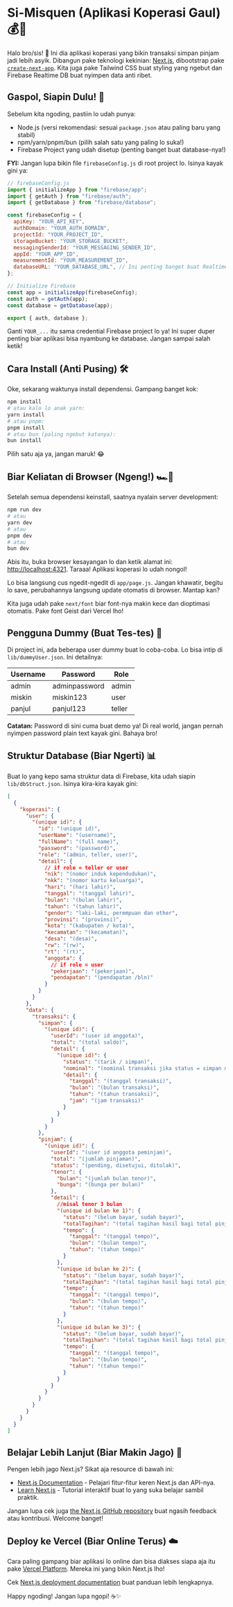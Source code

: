 # Si-Misquen (Aplikasi Koperasi Gaul) 💰💸

Halo bro/sis! 👋 Ini dia aplikasi koperasi yang bikin transaksi simpan pinjam jadi lebih asyik. Dibangun pake teknologi kekinian: [Next.js](https://nextjs.org), dibootstrap pake [`create-next-app`](https://github.com/vercel/next.js/tree/canary/packages/create-next-app). Kita juga pake Tailwind CSS buat styling yang ngebut dan Firebase Realtime DB buat nyimpen data anti ribet.

## Gaspol, Siapin Dulu! 🚀

Sebelum kita ngoding, pastiin lo udah punya:

- Node.js (versi rekomendasi: sesuai `package.json` atau paling baru yang stabil)
- npm/yarn/pnpm/bun (pilih salah satu yang paling lo suka!)
- Firebase Project yang udah disetup (penting banget buat database-nya!)

**FYI:** Jangan lupa bikin file `firebaseConfig.js` di root project lo. Isinya kayak gini ya:

```javascript
// firebaseConfig.js
import { initializeApp } from "firebase/app";
import { getAuth } from "firebase/auth";
import { getDatabase } from "firebase/database";

const firebaseConfig = {
  apiKey: "YOUR_API_KEY",
  authDomain: "YOUR_AUTH_DOMAIN",
  projectId: "YOUR_PROJECT_ID",
  storageBucket: "YOUR_STORAGE_BUCKET",
  messagingSenderId: "YOUR_MESSAGING_SENDER_ID",
  appId: "YOUR_APP_ID",
  measurementId: "YOUR_MEASUREMENT_ID",
  databaseURL: "YOUR_DATABASE_URL", // Ini penting banget buat Realtime Database
};

// Initialize Firebase
const app = initializeApp(firebaseConfig);
const auth = getAuth(app);
const database = getDatabase(app);

export { auth, database };
```

Ganti `YOUR_...` itu sama credential Firebase project lo ya! Ini super duper penting biar aplikasi bisa nyambung ke database. Jangan sampai salah ketik!

## Cara Install (Anti Pusing) 🛠️

Oke, sekarang waktunya install dependensi. Gampang banget kok:

```bash
npm install
# atau kalo lo anak yarn:
yarn install
# atau pnpm:
pnpm install
# atau bun (paling ngebut katanya):
bun install
```

Pilih satu aja ya, jangan maruk! 😂

## Biar Keliatan di Browser (Ngeng!) 🏎️💨

Setelah semua dependensi keinstall, saatnya nyalain server development:

```bash
npm run dev
# atau
yarn dev
# atau
pnpm dev
# atau
bun dev
```

Abis itu, buka browser kesayangan lo dan ketik alamat ini: [http://localhost:4321](http://localhost:4321). Taraaa! Aplikasi koperasi lo udah nongol!

Lo bisa langsung cus ngedit-ngedit di `app/page.js`. Jangan khawatir, begitu lo save, perubahannya langsung update otomatis di browser. Mantap kan?

Kita juga udah pake `next/font` biar font-nya makin kece dan dioptimasi otomatis. Pake font Geist dari Vercel lho!

## Pengguna Dummy (Buat Tes-tes) 🧪

Di project ini, ada beberapa user dummy buat lo coba-coba. Lo bisa intip di `lib/dummyUser.json`. Ini detailnya:

| Username | Password       | Role  |
|----------|----------------|-------|
| admin    | adminpassword  | admin |
| miskin   | miskin123      | user  |
| panjul   | panjul123      | teller|

**Catatan:** Password di sini cuma buat demo ya! Di real world, jangan pernah nyimpen password plain text kayak gini. Bahaya bro!

## Struktur Database (Biar Ngerti) 📊

Buat lo yang kepo sama struktur data di Firebase, kita udah siapin `lib/dbStruct.json`. Isinya kira-kira kayak gini:

```json
[
  {
    "koperasi": {
      "user": {
        "(unique id)": {
          "id": "(unique id)",
          "userName": "(username)",
          "fullName": "(full name)",
          "password": "(password)",
          "role": "(admin, teller, user)",
          "detail": {
            // if role = teller or user
            "nik": "(nomor induk kependudukan)",
            "nkk": "(nomor kartu keluarga)",
            "hari": "(hari lahir)",
            "tanggal": "(tanggal lahir)",
            "bulan": "(bulan lahir)",
            "tahun": "(tahun lahir)",
            "gender": "laki-laki, perempuan dan other",
            "provinsi": "(provinsi)",
            "kota": "(kabupaten / kota)",
            "kecamatan": "(kecamatan)",
            "desa": "(desa)",
            "rw": "(rw)",
            "rt": "(rt)",
            "anggota": {
              // if role = user
              "pekerjaan": "(pekerjaan)",
              "pendapatan": "(pendapatan /bln)"
            }
          }
        }
      },
      "data": {
        "transaksi": {
          "simpan": {
            "(unique id)": {
              "userId": "(user id anggota)",
              "total": "(total saldo)",
              "detail": {
                "(unique id)": {
                  "status": "(tarik / simpan)",
                  "nominal": "(nominal transaksi jika status = simpan maka total saldo + nominal, jika status = tarik maka total saldo - nominal)",
                  "detail": {
                    "tanggal": "(tanggal transaksi)",
                    "bulan": "(bulan transaksi)",
                    "tahun": "(tahun transaksi)",
                    "jam": "(jam transaksi)"
                  }
                }
              }
            }
          },
          "pinjam": {
            "(unique id)": {
              "userId": "(user id anggota peminjam)",
              "total": "(jumlah pinjaman)",
              "status": "(pending, disetujui, ditolak)",
              "tenor": {
                "bulan": "(jumlah bulan tenor)",
                "bunga": "(bunga per bulan)"
              },
              "detail": {
                //misal tenor 3 bulan
                "(unique id bulan ke 1)": {
                  "status": "(belum bayar, sudah bayar)",
                  "totalTagihan": "(total tagihan hasil bagi total pinjaman + bunga per bulan)",
                  "tempo": {
                    "tanggal": "(tanggal tempo)",
                    "bulan": "(bulan tempo)",
                    "tahun": "(tahun tempo)"
                  }
                },
                "(unique id bulan ke 2)": {
                  "status": "(belum bayar, sudah bayar)",
                  "totalTagihan": "(total tagihan hasil bagi total pinjaman + bunga per bulan)",
                  "tempo": {
                    "tanggal": "(tanggal tempo)",
                    "bulan": "(bulan tempo)",
                    "tahun": "(tahun tempo)"
                  }
                },
                "(unique id bulan ke 3)": {
                  "status": "(belum bayar, sudah bayar)",
                  "totalTagihan": "(total tagihan hasil bagi total pinjaman + bunga per bulan)",
                  "tempo": {
                    "tanggal": "(tanggal tempo)",
                    "bulan": "(bulan tempo)",
                    "tahun": "(tahun tempo)"
                  }
                }
              }
            }
          }
        }
      }
    }
  }
]
```

## Belajar Lebih Lanjut (Biar Makin Jago) 🧠

Pengen lebih jago Next.js? Sikat aja resource di bawah ini:

- [Next.js Documentation](https://nextjs.org/docs) - Pelajari fitur-fitur keren Next.js dan API-nya.
- [Learn Next.js](https://nextjs.org/learn) - Tutorial interaktif buat lo yang suka belajar sambil praktik.

Jangan lupa cek juga [the Next.js GitHub repository](https://github.com/vercel/next.js) buat ngasih feedback atau kontribusi. Welcome banget!

## Deploy ke Vercel (Biar Online Terus) ☁️

Cara paling gampang biar aplikasi lo online dan bisa diakses siapa aja itu pake [Vercel Platform](https://vercel.com). Mereka ini yang bikin Next.js lho!

Cek [Next.js deployment documentation](https://nextjs.org/docs/deployment) buat panduan lebih lengkapnya.

Happy ngoding! Jangan lupa ngopi! ☕✨